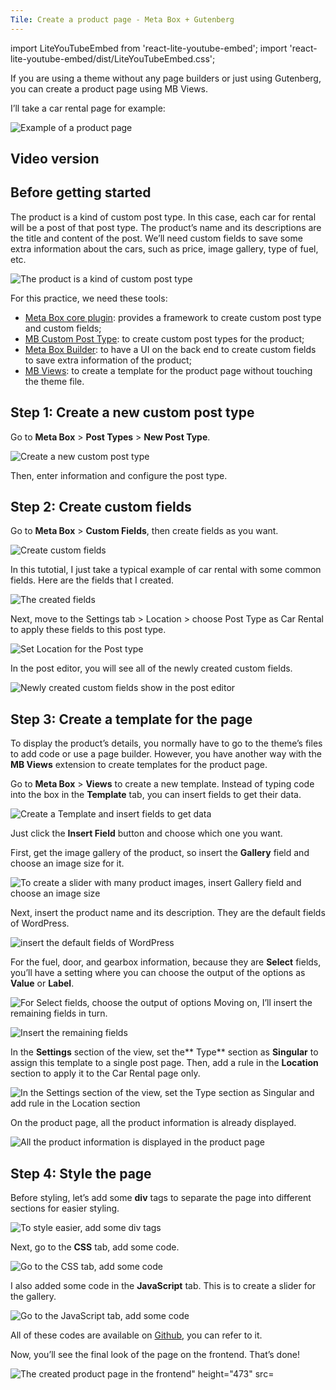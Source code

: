 ```yaml
---
Tile: Create a product page - Meta Box + Gutenberg
---
```

import LiteYouTubeEmbed from 'react-lite-youtube-embed';
import 'react-lite-youtube-embed/dist/LiteYouTubeEmbed.css';

If you are using a theme without any page builders or just using Gutenberg, you can create a product page using MB Views.

I’ll take a car rental page for example:

![Example of a product page](https://i.imgur.com/tVV72cn.png)

## Video version

<LiteYouTubeEmbed id='DnKcWGkyhEQ'>

## Before getting started

The product is a kind of custom post type. In this case, each car for rental will be a post of that post type. The product’s name and its descriptions are the title and content of the post. We’ll need custom fields to save some extra information about the cars, such as price, image gallery, type of fuel, etc.

![The product is a kind of custom post type](https://i.imgur.com/yv2kOpa.png)

For this practice, we need these tools:

* <a href="https://wordpress.org/plugins/meta-box/">Meta Box core plugin</a>: provides a framework to create custom post type and custom fields;
* <a href="https://metabox.io/plugins/custom-post-type/">MB Custom Post Type</a>: to create custom post types for the product;
* <a href="https://metabox.io/plugins/meta-box-builder/">Meta Box Builder</a>: to have a UI on the back end to create custom fields to save extra information of the product;
* <a href="https://metabox.io/plugins/mb-views/">MB Views</a>: to create a template for the product page without touching the theme file.

## Step 1: Create a new custom post type

Go to **Meta Box** &gt; **Post Types** &gt; **New Post Type**.

![Create a new custom post type](https://i.imgur.com/uQhCt4b.png)

Then, enter information and configure the post type.

## Step 2: Create custom fields

Go to **Meta Box** &gt; **Custom Fields**, then create fields as you want.

![Create custom fields](https://i.imgur.com/7DGGaUi.png)

In this tutotial, I just take a typical example of car rental with some common fields. Here are the fields that I created.

![The created fields](https://i.imgur.com/jRCpmfY.png)
 
Next, move to the Settings tab &gt; Location &gt; choose Post Type as Car Rental to apply these fields to this post type.

![Set Location for the Post type](https://i.imgur.com/zXyF1Bu.png)

In the post editor, you will see all of the newly created custom fields.

![Newly created custom fields show in the post editor](https://i.imgur.com/mIGtsRv.png)

## Step 3: Create a template for the page

To display the product’s details, you normally have to go to the theme’s files to add code or use a page builder. However, you have another way with the **MB Views** extension to create templates for the product page.

Go to **Meta Box** &gt; **Views** to create a new template. Instead of typing code into the box in the **Template** tab, you can insert fields to get their data.

![Create a Template and insert fields to get data](https://i.imgur.com/8TrA6p9.png)

Just click the **Insert Field** button and choose which one you want.

First, get the image gallery of the product, so insert the **Gallery** field and choose an image size for it.

![To create a slider with many product images, insert Gallery field and choose an image size](https://i.imgur.com/qiuJz3y.png)

Next, insert the product name and its description. They are the default fields of WordPress.

![insert the default fields of WordPress](https://i.imgur.com/FP1ofx4.png)

For the fuel, door, and gearbox information, because they are **Select** fields, you’ll have a setting where you can choose the output of the options as **Value** or **Label**.

![For Select fields, choose the output of options](https://i.imgur.com/AA92obr.png)
Moving on, I’ll insert the remaining fields in turn.

![Insert the remaining fields](https://i.imgur.com/KWEMpxQ.png)

In the **Settings** section of the view, set the** Type** section as **Singular** to assign this template to a single post page. Then, add a rule in the **Location** section to apply it to the Car Rental page only.

![In the Settings section of the view, set the Type section as Singular and add rule in the Location section](https://i.imgur.com/o277okt.png)

On the product page, all the product information is already displayed.

![All the product information is displayed in the product page](https://i.imgur.com/SrnDUqe.png)
  
## Step 4: Style the page

Before styling, let’s add some **div** tags to separate the page into different sections for easier styling.

![To style easier, add some div tags](https://i.imgur.com/DMVE3Bp.png)

Next, go to the **CSS** tab, add some code.

![Go to the CSS tab, add some code](https://i.imgur.com/TapZkUJ.png)

I also added some code in the **JavaScript** tab. This is to create a slider for the gallery.

![Go to the JavaScript tab, add some code](https://i.imgur.com/a5wBuDh.png)

All of these codes are available on <a href="https://github.com/wpmetabox/tutorials/tree/master/create-a-product-page-with-MB-Views">Github</a>, you can refer to it.

Now, you’ll see the final look of the page on the frontend. That’s done!

![The created product page in the frontend" height="473" src=](https://i.imgur.com/tVV72cn.png)
